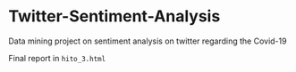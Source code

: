 # Twitter-Sentiment-Analysis
Data mining project on sentiment analysis on twitter regarding the Covid-19

Final report in `hito_3.html`
